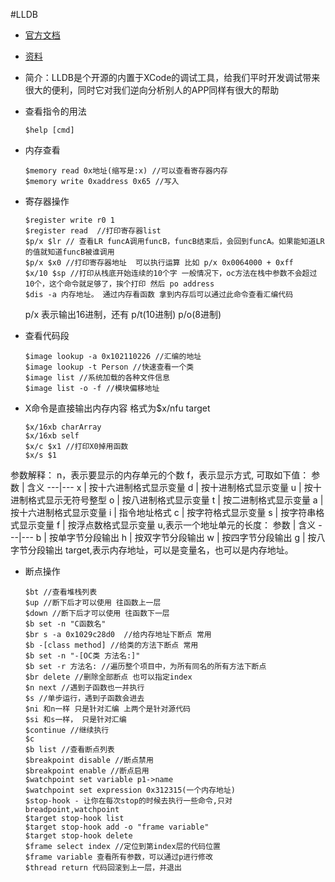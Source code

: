 #LLDB
- [官方文档](https://link.juejin.im/?target=https%3A%2F%2Flldb.llvm.org%2Flldb-gdb.html)
- [资料](http://visualgdb.com/gdbreference/commands/?tdsourcetag=s_pcqq_aiomsg)
- 简介：LLDB是个开源的内置于XCode的调试工具，给我们平时开发调试带来很大的便利，同时它对我们逆向分析别人的APP同样有很大的帮助

- 查看指令的用法 
  ```
  $help [cmd]
  ```
- 内存查看
  ```
  $memory read 0x地址(缩写是:x) //可以查看寄存器内存
  $memory write 0xaddress 0x65 //写入
  ```

- 寄存器操作
  ```
  $register write r0 1
  $register read  //打印寄存器list
  $p/x $lr // 查看LR funcA调用funcB，funcB结束后，会回到funcA。如果能知道LR的值就知道funcB被谁调用
  $p/x $x0 //打印寄存器地址  可以执行运算 比如 p/x 0x0064000 + 0xff 
  $x/10 $sp //打印从栈底开始连续的10个字 一般情况下，oc方法在栈中参数不会超过10个，这个命令就足够了，挨个打印 然后 po address
  $dis -a 内存地址。 通过内存看函数 拿到内存后可以通过此命令查看汇编代码
  ```
  p/x 表示输出16进制，还有 p/t(10进制) p/o(8进制)
- 查看代码段
  ```
  $image lookup -a 0x102110226 //汇编的地址
  $image lookup -t Person //快速查看一个类
  $image list //系统加载的各种文件信息
  $image list -o -f //模块偏移地址
  ```
- X命令是直接输出内存内容 格式为$x/nfu target
  ```
  $x/16xb charArray  
  $x/16xb self
  $x/c $x1 //打印X0掉用函数
  $x/s $1 
  ```
参数解释：
n，表示要显示的内存单元的个数
f，表示显示方式, 可取如下值：
参数 | 含义
---|---
x | 按十六进制格式显示变量
d | 按十进制格式显示变量
u | 按十进制格式显示无符号整型
o | 按八进制格式显示变量
t | 按二进制格式显示变量
a | 按十六进制格式显示变量
i | 指令地址格式
c | 按字符格式显示变量
s | 按字符串格式显示变量
f | 按浮点数格式显示变量
u,表示一个地址单元的长度：
参数 | 含义
---|---
b | 按单字节分段输出
h | 按双字节分段输出
w | 按四字节分段输出
g | 按八字节分段输出
target,表示内存地址，可以是变量名，也可以是内存地址。

- 断点操作
  ```
  $bt //查看堆栈列表
  $up //断下后才可以使用 往函数上一层
  $down //断下后才可以使用 往函数下一层
  $b set -n "C函数名"
  $br s -a 0x1029c28d0  //给内存地址下断点 常用
  $b -[class method] //给类的方法下断点 常用
  $b set -n "-[OC类 方法名:]"
  $b set -r 方法名: //遍历整个项目中，为所有同名的所有方法下断点 
  $br delete //删除全部断点 也可以指定index 
  $n next //遇到子函数也一并执行
  $s //单步运行，遇到子函数会进去
  $ni 和n一样 只是针对汇编 上两个是针对源代码
  $si 和s一样， 只是针对汇编
  $continue //继续执行
  $c
  $b list //查看断点列表
  $breakpoint disable //断点禁用 
  $breakpoint enable //断点启用  
  $watchpoint set variable p1->name 
  $watchpoint set expression 0x312315(一个内存地址)
  $stop-hook - 让你在每次stop的时候去执行一些命令,只对breadpoint,watchpoint
  $target stop-hook list
  $target stop-hook add -o "frame variable"
  $target stop-hook delete
  $frame select index //定位到第index层的代码位置
  $frame variable 查看所有参数，可以通过p进行修改
  $thread return 代码回滚到上一层，并退出
  ```